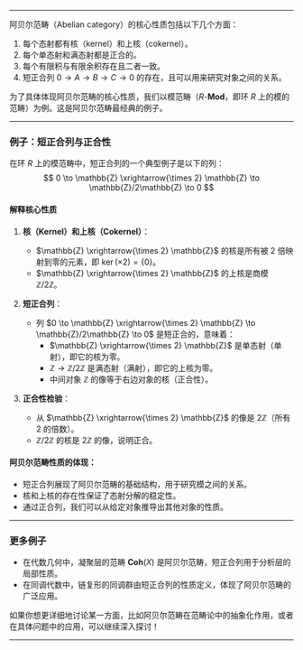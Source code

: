
---

阿贝尔范畴（Abelian category）的核心性质包括以下几个方面：  
1. 每个态射都有核（kernel）和上核（cokernel）。  
2. 每个单态射和满态射都是正合的。  
3. 每个有限积与有限余积存在且二者一致。  
4. 短正合列 $0 \to A \to B \to C \to 0$ 的存在，且可以用来研究对象之间的关系。  

为了具体体现阿贝尔范畴的核心性质，我们以模范畴（$R\text{-}\textbf{Mod}$，即环 $R$ 上的模的范畴）为例。这是阿贝尔范畴最经典的例子。

---

### **例子：短正合列与正合性**
在环 $R$ 上的模范畴中，短正合列的一个典型例子是以下的列：
$$
0 \to \mathbb{Z} \xrightarrow{\times 2} \mathbb{Z} \to \mathbb{Z}/2\mathbb{Z} \to 0
$$

#### **解释核心性质**
1. **核（Kernel）和上核（Cokernel）**：
   - $\mathbb{Z} \xrightarrow{\times 2} \mathbb{Z}$ 的核是所有被 $2$ 倍映射到零的元素，即 $\ker(\times 2) = \{0\}$。
   - $\mathbb{Z} \xrightarrow{\times 2} \mathbb{Z}$ 的上核是商模 $\mathbb{Z}/2\mathbb{Z}$。

2. **短正合列**：
   - 列 $0 \to \mathbb{Z} \xrightarrow{\times 2} \mathbb{Z} \to \mathbb{Z}/2\mathbb{Z} \to 0$ 是短正合的，意味着：
     - $\mathbb{Z} \xrightarrow{\times 2} \mathbb{Z}$ 是单态射（单射），即它的核为零。
     - $\mathbb{Z} \to \mathbb{Z}/2\mathbb{Z}$ 是满态射（满射），即它的上核为零。
     - 中间对象 $\mathbb{Z}$ 的像等于右边对象的核（正合性）。

3. **正合性检验**：
   - 从 $\mathbb{Z} \xrightarrow{\times 2} \mathbb{Z}$ 的像是 $2\mathbb{Z}$（所有 $2$ 的倍数）。
   - $\mathbb{Z}/2\mathbb{Z}$ 的核是 $2\mathbb{Z}$ 的像，说明正合。

#### **阿贝尔范畴性质的体现**：
- 短正合列展现了阿贝尔范畴的基础结构，用于研究模之间的关系。
- 核和上核的存在性保证了态射分解的稳定性。
- 通过正合列，我们可以从给定对象推导出其他对象的性质。

---

### **更多例子**
- 在代数几何中，凝聚层的范畴 $\textbf{Coh}(X)$ 是阿贝尔范畴，短正合列用于分析层的局部性质。
- 在同调代数中，链复形的同调群由短正合列的性质定义，体现了阿贝尔范畴的广泛应用。

如果你想更详细地讨论某一方面，比如阿贝尔范畴在范畴论中的抽象化作用，或者在具体问题中的应用，可以继续深入探讨！

---

